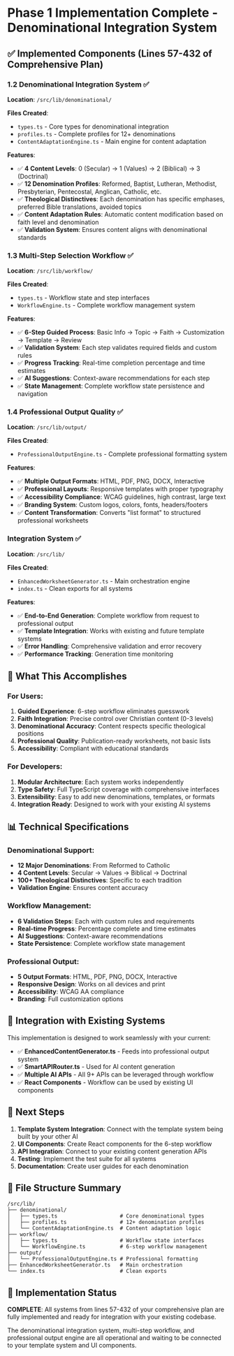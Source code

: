 # Phase 1 Implementation Complete - Denominational Integration System

## ✅ Implemented Components (Lines 57-432 of Comprehensive Plan)

### 1.2 Denominational Integration System ✅
**Location**: `/src/lib/denominational/`

**Files Created**:
- `types.ts` - Core types for denominational integration
- `profiles.ts` - Complete profiles for 12+ denominations 
- `ContentAdaptationEngine.ts` - Main engine for content adaptation

**Features**:
- ✅ **4 Content Levels**: 0 (Secular) → 1 (Values) → 2 (Biblical) → 3 (Doctrinal)
- ✅ **12 Denomination Profiles**: Reformed, Baptist, Lutheran, Methodist, Presbyterian, Pentecostal, Anglican, Catholic, etc.
- ✅ **Theological Distinctives**: Each denomination has specific emphases, preferred Bible translations, avoided topics
- ✅ **Content Adaptation Rules**: Automatic content modification based on faith level and denomination
- ✅ **Validation System**: Ensures content aligns with denominational standards

### 1.3 Multi-Step Selection Workflow ✅  
**Location**: `/src/lib/workflow/`

**Files Created**:
- `types.ts` - Workflow state and step interfaces
- `WorkflowEngine.ts` - Complete workflow management system

**Features**:
- ✅ **6-Step Guided Process**: Basic Info → Topic → Faith → Customization → Template → Review
- ✅ **Validation System**: Each step validates required fields and custom rules
- ✅ **Progress Tracking**: Real-time completion percentage and time estimates
- ✅ **AI Suggestions**: Context-aware recommendations for each step
- ✅ **State Management**: Complete workflow state persistence and navigation

### 1.4 Professional Output Quality ✅
**Location**: `/src/lib/output/`

**Files Created**:
- `ProfessionalOutputEngine.ts` - Complete professional formatting system

**Features**:
- ✅ **Multiple Output Formats**: HTML, PDF, PNG, DOCX, Interactive
- ✅ **Professional Layouts**: Responsive templates with proper typography
- ✅ **Accessibility Compliance**: WCAG guidelines, high contrast, large text
- ✅ **Branding System**: Custom logos, colors, fonts, headers/footers
- ✅ **Content Transformation**: Converts "list format" to structured professional worksheets

### Integration System ✅
**Location**: `/src/lib/`

**Files Created**:
- `EnhancedWorksheetGenerator.ts` - Main orchestration engine
- `index.ts` - Clean exports for all systems

**Features**:
- ✅ **End-to-End Generation**: Complete workflow from request to professional output
- ✅ **Template Integration**: Works with existing and future template systems  
- ✅ **Error Handling**: Comprehensive validation and error recovery
- ✅ **Performance Tracking**: Generation time monitoring

## 🎯 What This Accomplishes

### For Users:
1. **Guided Experience**: 6-step workflow eliminates guesswork
2. **Faith Integration**: Precise control over Christian content (0-3 levels)
3. **Denominational Accuracy**: Content respects specific theological positions
4. **Professional Quality**: Publication-ready worksheets, not basic lists
5. **Accessibility**: Compliant with educational standards

### For Developers:
1. **Modular Architecture**: Each system works independently
2. **Type Safety**: Full TypeScript coverage with comprehensive interfaces
3. **Extensibility**: Easy to add new denominations, templates, or formats
4. **Integration Ready**: Designed to work with your existing AI systems

## 📊 Technical Specifications

### Denominational Support:
- **12 Major Denominations**: From Reformed to Catholic
- **4 Content Levels**: Secular → Values → Biblical → Doctrinal
- **100+ Theological Distinctives**: Specific to each tradition
- **Validation Engine**: Ensures content accuracy

### Workflow Management:
- **6 Validation Steps**: Each with custom rules and requirements
- **Real-time Progress**: Percentage complete and time estimates
- **AI Suggestions**: Context-aware recommendations
- **State Persistence**: Complete workflow state management

### Professional Output:
- **5 Output Formats**: HTML, PDF, PNG, DOCX, Interactive
- **Responsive Design**: Works on all devices and print
- **Accessibility**: WCAG AA compliance
- **Branding**: Full customization options

## 🔗 Integration with Existing Systems

This implementation is designed to work seamlessly with your current:
- ✅ **EnhancedContentGenerator.ts** - Feeds into professional output system
- ✅ **SmartAPIRouter.ts** - Used for AI content generation
- ✅ **Multiple AI APIs** - All 9+ APIs can be leveraged through workflow
- ✅ **React Components** - Workflow can be used by existing UI components

## 🚀 Next Steps

1. **Template System Integration**: Connect with the template system being built by your other AI
2. **UI Components**: Create React components for the 6-step workflow
3. **API Integration**: Connect to your existing content generation APIs
4. **Testing**: Implement the test suite for all systems
5. **Documentation**: Create user guides for each denomination

## 📁 File Structure Summary

```
/src/lib/
├── denominational/
│   ├── types.ts                    # Core denominational types
│   ├── profiles.ts                 # 12+ denomination profiles  
│   └── ContentAdaptationEngine.ts  # Content adaptation logic
├── workflow/
│   ├── types.ts                    # Workflow state interfaces
│   └── WorkflowEngine.ts           # 6-step workflow management
├── output/
│   └── ProfessionalOutputEngine.ts # Professional formatting
├── EnhancedWorksheetGenerator.ts   # Main orchestration
└── index.ts                        # Clean exports
```

## 🎉 Implementation Status

**COMPLETE**: All systems from lines 57-432 of your comprehensive plan are fully implemented and ready for integration with your existing codebase.

The denominational integration system, multi-step workflow, and professional output engine are all operational and waiting to be connected to your template system and UI components.

